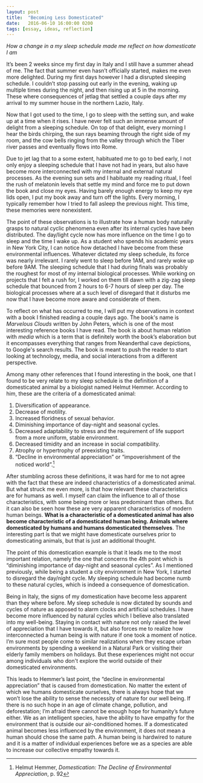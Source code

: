 ```yaml
---
layout: post
title:  "Becoming Less Domesticated"
date:   2016-06-10 16:00:00 0200
tags: [essay, ideas, reflection]
---
```


*How a change in a my sleep schedule made me reflect on how domesticate I am*

It’s been 2 weeks since my first day in Italy and I still have a summer ahead of me. The fact that summer even hasn’t officially started, makes me even more delighted. During my first days however I had a disrupted sleeping schedule. I couldn’t stop passing out early in the evening, waking up multiple times during the night, and then rising up at 5 in the morning. These where consequences of jetlag that settled a couple days after my arrival to my summer house in the northern Lazio, Italy.

Now that I got used to the time, I go to sleep with the setting sun, and wake up at a time when it rises. I have never felt such an immense amount of delight from a sleeping schedule. On top of that delight, every morning I hear the birds chirping, the sun rays beaming through the right side of my room, and the cow bells ringing from the valley through which the Tiber river passes and eventually flows into Rome.

Due to jet lag that to a some extent, habituated me to go to bed early, I not only enjoy a sleeping schedule that I have not had in years, but also have become more interconnected with my internal and external natural processes. As the evening sun sets and I habituate my reading ritual, I feel the rush of melatonin levels that settle my mind and force me to put down the book and close my eyes. Having barely enough energy to keep my eye lids open, I put my book away and turn off the lights. Every morning, I typically remember how I tried to fall asleep the previous night. This time, these memories were nonexistent.

The point of these observations is to illustrate how a human body naturally grasps to natural cyclic phenomena even after its internal cycles have been distributed. The day/light cycle now has more influence on the time I go to sleep and the time I wake up. As a student who spends his academic years in New York City, I can notice how detached I have become from these environmental influences. Whatever dictated my sleep schedule, its force was nearly irrelevant. I rarely went to sleep before 1AM, and rarely woke up before 9AM. The sleeping schedule that I had during finals was probably the roughest for most of my internal biological processes. While working on projects that I felt a rush for, I worked on them till dawn with a zig-zag sleep schedule that bounced from 2 hours to 6-7 hours of sleep per day. The biological processes where at a such level of disregard that it disturbs me now that I have become more aware and considerate of them.

To reflect on what has occurred to me, I will put my observations in context with a book I finished reading a couple days ago. The book's name is *Marvelous Clouds* written by John Peters, which is one of the most interesting reference books I have read. The book is about human relation with *media* which is a term that is definitely worth the book’s elaboration but it encompasses everything that ranges from Neanderthal cave depictions, to Google's search results. The book is meant to push the reader to start looking at technology, media, and social interactions from a different perspective.

Among many other references that I found interesting in the book, one that I found to be very relate to my sleep schedule is the definition of a domesticated animal by a biologist named Helmut Hemmer. According to him, these are the criteria of a domesticated animal:

1. Diversification of appearance.
2. Decrease of motility.
3. Increased floridness of sexual behavior.
4. Diminishing importance of day-night and seasonal cycles.
5. Decreased adaptability to stress and the requirement of life support from a more uniform, stable environment.
6. Decreased timidity and an increase in social compatibility.
7. Atrophy or hypertrophy of preexisting traits.
8. “Decline in environmental appreciation” or “impoverishment of the noticed world”.[^n]

After stumbling across these definitions, it was hard for me to not agree with the fact that these are indeed characteristics of a domesticated animal. But what struck me even more, is that how relevant these characteristics are for humans as well. I myself can claim the influence to all of those characteristics, with some being more or less predominant than others. But it can also be seen how these are very apparent characteristics of modern human beings. **What is a characteristic of a domesticated animal has also become characteristic of a domesticated human being. Animals where domesticated by humans and humans domesticated themselves**. The interesting part is that we might have domesticate ourselves prior to domesticating animals, but that is just an additional thought.

The point of this domestication example is that it leads me to the most important relation, namely the one that concerns the 4th point which is “diminishing importance of day-night and seasonal cycles”. As I mentioned previously, while being a student a city environment in New York, I started to disregard the day/night cycle. My sleeping schedule had become numb to these natural cycles, which is indeed a consequence of domestication.

Being in Italy, the signs of my domestication have become less apparent than they where before. My sleep schedule is now dictated by sounds and cycles of nature as apposed to alarm clocks and artificial schedules. I have become more influenced by natural cycles which I believe also translated into my well-being. Staying in contact with nature not only raised the level of appreciation that I have towards it, but also forces me to realize how interconnected a human being is with nature if one took a moment of notice. I’m sure most people come to similar realizations when they escape urban environments by spending a weekend in a Natural Park or visiting their elderly family members on holidays. But these experiences might not occur among individuals who don't explore the world outside of their domesticated environments.  

This leads to Hemmer’s last point, the “decline in environmental appreciation” that is caused from domestication. No matter the extent of which we humans domesticate ourselves, there is always hope that we won’t lose the ability to sense the necessity of nature for our well being. If there is no such hope in an age of climate change, pollution, and deforestation; I’m afraid there cannot be enough hope for humanity’s future either. We as an intelligent species, have the ability to have empathy for the environment that is outside our air-conditioned homes. If a domesticated animal becomes less influenced by the environment, it does not mean a human should chose the same path. A human being is hardwired to nature and it is a matter of individual experiences before we as a species are able to increase our collective empathy towards it.

[^n]: Helmut Hemmer, *Domestication: The Decline of Environmental Appreciation*, p. 92
